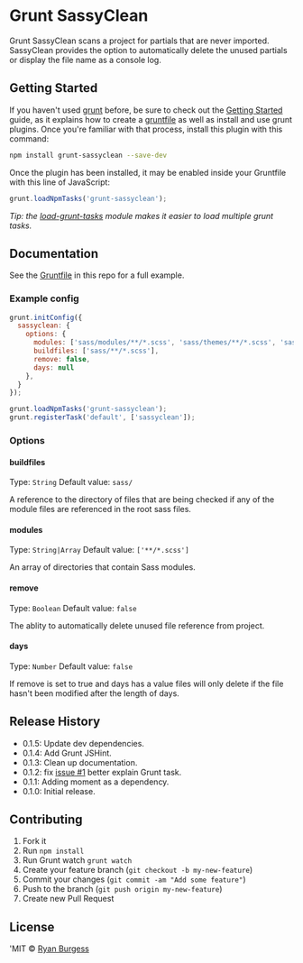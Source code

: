 Grunt SassyClean
================

Grunt SassyClean scans a project for partials that are never imported. SassyClean provides the option to automatically delete the unused partials or display the file name as a console log.

## Getting Started

If you haven't used [grunt][] before, be sure to check out the [Getting Started][] guide, as it explains how to create a [gruntfile][Getting Started] as well as install and use grunt plugins. Once you're familiar with that process, install this plugin with this command:

```sh
npm install grunt-sassyclean --save-dev
```

Once the plugin has been installed, it may be enabled inside your Gruntfile with this line of JavaScript:

```js
grunt.loadNpmTasks('grunt-sassyclean');
```

*Tip: the [load-grunt-tasks](https://github.com/sindresorhus/load-grunt-tasks) module makes it easier to load multiple grunt tasks.*

[grunt]: http://gruntjs.com
[Getting Started]: https://github.com/gruntjs/grunt/wiki/Getting-started


## Documentation

See the [Gruntfile](Gruntfile.js) in this repo for a full example.


### Example config

```js
grunt.initConfig({
  sassyclean: {
    options: {
      modules: ['sass/modules/**/*.scss', 'sass/themes/**/*.scss', 'sass/layout/**/*.scss', 'sass/base/**/*.scss'],
      buildfiles: ['sass/**/*.scss'],
      remove: false,
      days: null
    },
  }
});

grunt.loadNpmTasks('grunt-sassyclean');
grunt.registerTask('default', ['sassyclean']);
```

### Options

#### buildfiles
Type: `String`
Default value: `sass/`

A reference to the directory of files that are being checked if any of the module files are referenced in the root sass files.

#### modules
Type: `String|Array`
Default value: `['**/*.scss']`

An array of directories that contain Sass modules.

#### remove
Type: `Boolean`
Default value: `false`

The ablity to automatically delete unused file reference from project.

#### days
Type: `Number`
Default value: `false`

If remove is set to true and days has a value files will only delete if the file hasn't been modified after the length of days.

## Release History
* 0.1.5: Update dev dependencies.
* 0.1.4: Add Grunt JSHint.
* 0.1.3: Clean up documentation.
* 0.1.2: fix [issue #1](https://github.com/ryanburgess/grunt-sassyclean/issues/1) better explain Grunt task.
* 0.1.1: Adding moment as a dependency.
* 0.1.0: Initial release.

## Contributing
1. Fork it
2. Run `npm install`
3. Run Grunt watch `grunt watch`
4. Create your feature branch (`git checkout -b my-new-feature`)
5. Commit your changes (`git commit -am "Add some feature"`)
6. Push to the branch (`git push origin my-new-feature`)
7. Create new Pull Request

## License
'MIT © [Ryan Burgess](http://github.com/ryanburgess)
